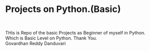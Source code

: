<h1>Projects on Python.(Basic)</h1><br>
<P>THis is Repo of the basic Projects as Beginner of myself in Python.<br>
Which is Basic Level on Python. Thank You.<br>
Govardhan Reddy Danduvari</P>
